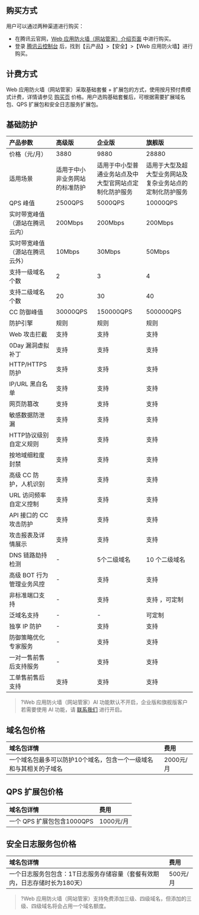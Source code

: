 ## 购买方式

用户可以通过两种渠道进行购买：

- 在腾讯云官网，[Web 应用防火墙（网站管家）介绍页面](https://cloud.tencent.com/product/waf) 中进行购买。
- 登录 [腾讯云控制台](https://console.cloud.tencent.com/) 后，找到【云产品】>【安全】>【Web 应用防火墙】进行购买。

## 计费方式

Web 应用防火墙（网站管家）采取基础套餐 + 扩展包的方式，使用按月预付费模式计费，详情请参见 [购买页](https://buy.cloud.tencent.com/buy/wsm) 价格。用户选购基础套餐后，可根据需要扩展域名包、QPS 扩展包和安全日志服务扩展包。

## 基础防护

| 产品参数                       | 高级版                         | 企业版                                                 | 旗舰版                                                   |
| :----------------------------- | :----------------------------- | :----------------------------------------------------- | :------------------------------------------------------- |
| 价格（元/月）                  | 3880                           | 9880                                                   | 28880                                                    |
| 适用场景                       | 适用于中小非业务网站的标准防护 | 适用于中小型普通业务站点及中大型官网站点定制化防护服务 | 适用于大型及超大型业务网站及复杂业务站点的定制化防护服务 |
| QPS 峰值                       | 2500QPS                       | 5000QPS                                               | 10000QPS                                                |
| 实时带宽峰值（源站在腾讯云内） | 200Mbps                       | 200Mbps                                               | 200Mbps                                                 |
| 实时带宽峰值（源站在腾讯云外） | 10Mbps                        | 30Mbps                                                | 50Mbps                                                  |
| 支持一级域名个数               | 2                              | 3                                                      | 4                                                        |
| 支持二级域名个数               | 20                             | 30                                                     | 40                                                       |
| CC 防御峰值                    | 30000QPS                      | 150000QPS                                              |500000QPS                                               |
| 防护引擎                       | 规则                      | 规则                                              | 规则                                                |
| Web 攻击拦截                   | 支持                           | 支持                                                   | 支持                                                     |
| 0Day 漏洞虚拟补丁              | 支持                           | 支持                                                   | 支持                                                     |
| HTTP/HTTPS 防护              | 支持                           | 支持                                                   | 支持                                                     |
| IP/URL 黑白名单              | 支持                           | 支持                                                   | 支持                                                     |
| 网页防篡改                     | 支持                           | 支持                                                   | 支持                                                     |
| 敏感数据防泄漏                 | 支持                           | 支持                                                   | 支持                                                     |
| HTTP协议级别自定义规则         | 支持                           | 支持                                                   | 支持                                                     |
| 按地域细粒度封禁               | 支持                           | 支持                                                   | 支持                                                     |
| 高级 CC 防护，人机识别         | 支持                           | 支持                                                   | 支持                                                     |
| URL 访问频率自定义控制         | 支持                           | 支持                                                   | 支持                                                     |
| API 接口的 CC 攻击防护         | 支持                           | 支持                                                   | 支持                                                     |
| 攻击报表及详情展示             | 支持                           | 支持                                                   | 支持                                                     |
| DNS 链路劫持检测               | -                              | 5个二级域名                                           | 10 个二级域名                                            |
| 高级 BOT 行为管理业务风控      | -                              | 支持                                                   | 支持                                                     |
| 非标准端口支持                 | -                              | 支持                                                   | 支持 ，可定制                                            |
| 泛域名支持                     | -                              | -                                                      | 可定制                                                   |
| 独享 IP 防护                   | -                              | 支持                                                   | 支持                                                     |
| 防御策略优化专家服务           | -                              | 支持                                                   | 支持                                                     |
| 一对一售前售后支持服务         | -                              | 支持                                                   | 支持                                                     |
| 工单售前售后支持               | 支持                           | 支持                                                   | 支持                                                     |

>?Web 应用防火墙（网站管家）AI 功能默认不开启，企业版和旗舰版客户若需要使用 AI 功能，请 [联系我们](https://cloud.tencent.com/about/connect) 进行开启。
## 域名包价格

| 域名包详情                                                   | 费用       |
| :----------------------------------------------------------- | :--------- |
| 一个域名包最多可以防护10个域名，包含一个一级域名和与其相关的子域名 | 2000元/月 |

## QPS 扩展包价格

| 域名包详情               | 费用      |
| :----------------------- | :-------- |
| 一个 QPS 扩展包包含1000QPS | 1000元/月 |

## 安全日志服务包价格

| 域名包详情                                                   | 费用      |
| :----------------------------------------------------------- | :-------- |
| 一个日志服务包包含：1T日志服务存储容量（套餐有效期内，日志存储时长为180天） | 500元/月 |

>?Web 应用防火墙（网站管家）支持免费添加三级、四级域名，但添加的三级、四级域名将会占用一个域名额度。
